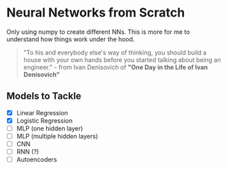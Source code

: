 # Neural Networks from Scratch
Only using numpy to create different NNs. This is more for me to understand how things work under the hood.


> "To his and everybody else's way of thinking, you should build a house with your own hands before you started talking about being an engineer." - from Ivan Denisovich of **"One Day in the Life of Ivan Denisovich"**

## Models to Tackle
- [X] Linear Regression
- [X] Logistic Regression
- [ ] MLP (one hidden layer)
- [ ] MLP (multiple hidden layers)
- [ ] CNN
- [ ] RNN (?)
- [ ] Autoencoders
